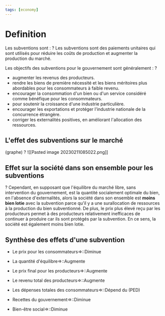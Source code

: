 ```yaml
---
tags: [economy]
---
```


# Definition 
Les subventions sont :
?
Les subventions sont des paiements unitaires qui sont utilisés pour réduire les coûts de production et augmenter la production du marché.
<!--SR:!2023-12-28,230,272-->

Les objectifs des subventions pour le gouvernement sont généralement : 
?
- augmenter les revenus des producteurs. 
- rendre les biens de première nécessité et les biens méritoires plus abordables pour les consommateurs à faible revenu. 
- encourager la consommation d'un bien ou d'un service considéré comme bénéfique pour les consommateurs. 
- pour soutenir la croissance d'une industrie particulière. 
- encourager les exportations et protéger l'industrie nationale de la concurrence étrangère. 
- corriger les externalités positives, en améliorant l'allocation des ressources.
<!--SR:!2023-03-24,2,195-->

## L'effet des subventions sur le marché
(graphe) 
?
![[Pasted image 20230211085022.png]]

## Effet sur la société dans son ensemble pour les subventions 
?
Cependant, en supposant que l'équilibre du marché libre, sans intervention du gouvernement, est la quantité socialement optimale du bien, en l'absence d'externalités, alors la société dans son ensemble est **moins bien lotie** avec la subvention parce qu'il y a une surallocation de ressources à la production du bien subventionné. De plus, le prix plus élevé reçu par les producteurs permet à des producteurs relativement inefficaces de continuer à produire car ils sont protégés par la subvention. En ce sens, la société est également moins bien lotie.
<!--SR:!2023-03-14,4,235-->

## Synthèse des effets d'une subvention 
- Le prix pour les consommateurs=>::Diminue 
<!--SR:!2023-05-06,46,272-->
- La quantité d'équilibre=>::Augmente 
<!--SR:!2023-05-01,52,310-->
- Le prix final pour les producteurs=>::Augmente 
<!--SR:!2023-04-16,39,272-->
- Le revenu total des producteurs=>::Augmente 
<!--SR:!2024-01-17,250,315-->
- Les dépenses totales des consommateurs=>::Dépend du (PED)
<!--SR:!2023-04-12,24,275-->
- Recettes du gouvernement=>::Diminue 
<!--SR:!2023-04-14,38,292-->
- Bien-être social=>::Diminue
<!--SR:!2023-06-01,20,232-->


